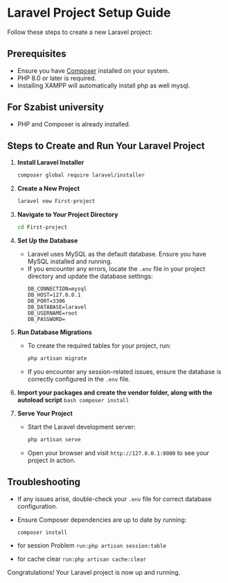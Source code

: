 # Laravel Project Setup Guide

Follow these steps to create a new Laravel project:

## Prerequisites

- Ensure you have [Composer](https://getcomposer.org/) installed on your system.
- PHP 8.0 or later is required.
- Installing XAMPP will automatically install php as well mysql.

<!-- <hr> -->

## For Szabist university

- PHP and Composer is already installed.

## Steps to Create and Run Your Laravel Project

1. **Install Laravel Installer**

   ```bash
   composer global require laravel/installer
   ```

2. **Create a New Project**

   ```bash
   laravel new First-project
   ```

3. **Navigate to Your Project Directory**

   ```bash
   cd First-project
   ```

4. **Set Up the Database**

   - Laravel uses MySQL as the default database. Ensure you have MySQL installed and running.
   - If you encounter any errors, locate the `.env` file in your project directory and update the database settings:
     ```dotenv
     DB_CONNECTION=mysql
     DB_HOST=127.0.0.1
     DB_PORT=3306
     DB_DATABASE=laravel
     DB_USERNAME=root
     DB_PASSWORD=
     ```

5. **Run Database Migrations**

   - To create the required tables for your project, run:

     ```bash
     php artisan migrate
     ```

   - If you encounter any session-related issues, ensure the database is correctly configured in the `.env` file.

6.  **Import your packages and create the vendor folder, along with the autoload script**
        ```bash
        composer install
        ```

7. **Serve Your Project**

   - Start the Laravel development server:

     ```bash
     php artisan serve
     ```

   - Open your browser and visit `http://127.0.0.1:8000` to see your project in action.

## Troubleshooting

- If any issues arise, double-check your `.env` file for correct database configuration.
- Ensure Composer dependencies are up to date by running:
  ```bash
  composer install
  ```
- for session Problem
  `run:php artisan session:table`

- for cache clear
  `run:php artisan cache:clear`

Congratulations! Your Laravel project is now up and running.
